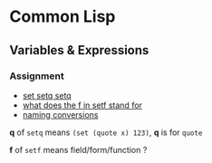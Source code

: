 # Common Lisp

## Variables & Expressions

### Assignment
* [set setq setq](http://stackoverflow.com/questions/869529/difference-between-set-setq-and-setf-in-common-lisp)
* [what does the f in setf stand for](http://stackoverflow.com/questions/23808189/what-does-the-f-in-setf-stand-for)
* [naming conversions](http://www.cliki.net/Naming+conventions)

**q** of ```setq``` means ```(set (quote x) 123)```, **q** is for ```quote```

**f** of ```setf``` means field/form/function ?
